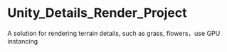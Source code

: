 # Unity_Details_Render_Project
A solution for rendering terrain details, such as grass, flowers，use GPU instancing
